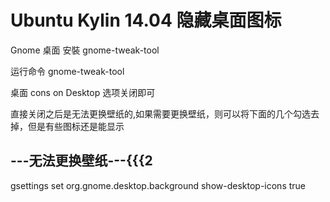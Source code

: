 # Ubuntu Kylin 14.04 隐藏桌面图标

 Gnome 桌面 安裝 gnome-tweak-tool

 运行命令 gnome-tweak-tool

桌面 cons on Desktop  选项关闭即可

直接关闭之后是无法更换壁纸的,如果需要更换壁纸，则可以将下面的几个勾选去掉，但是有些图标还是能显示

## ---无法更换壁纸---{{{2

gsettings set org.gnome.desktop.background show-desktop-icons true
